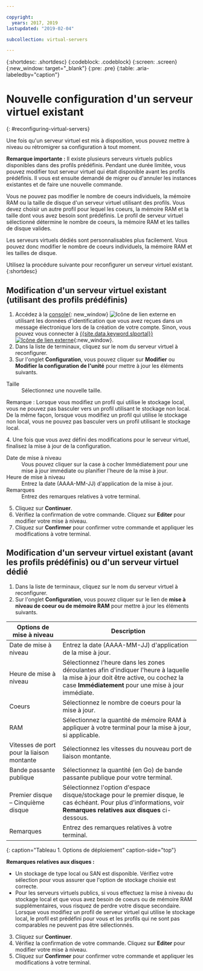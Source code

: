 ```yaml
---

copyright:
  years: 2017, 2019
lastupdated: "2019-02-04"

subcollection: virtual-servers

---
```


{:shortdesc: .shortdesc}
{:codeblock: .codeblock}
{:screen: .screen}
{:new_window: target="_blank"}
{:pre: .pre}
{:table: .aria-labeledby="caption"}


# Nouvelle configuration d'un serveur virtuel existant
{: #reconfiguring-virtual-servers}

Une fois qu'un serveur virtuel est mis à disposition, vous pouvez mettre à niveau ou rétromigrer sa configuration à tout moment.  

**Remarque importante :** Il existe plusieurs serveurs virtuels publics disponibles dans des profils prédéfinis. Pendant une durée limitée, vous pouvez modifier tout serveur virtuel qui était disponible avant les profils prédéfinis. Il vous est ensuite demandé de migrer ou d'annuler les instances existantes et de faire une nouvelle commande.

Vous ne pouvez pas modifier le nombre de coeurs individuels, la mémoire RAM ou la taille de disque d'un serveur virtuel utilisant des profils. Vous devez choisir un autre profil pour lequel les coeurs, la mémoire RAM et la taille dont vous avez besoin sont prédéfinis. Le profil de serveur virtuel sélectionné détermine le nombre de coeurs, la mémoire RAM et les tailles de disque valides.  

Les serveurs virtuels dédiés sont personnalisables plus facilement. Vous pouvez donc modifier le nombre de coeurs individuels, la mémoire RAM et les tailles de disque.

Utilisez la procédure suivante pour reconfigurer un serveur virtuel existant.
{:shortdesc}

## Modification d'un serveur virtuel existant (utilisant des profils prédéfinis)
1. Accédez à la [console](https://cloud.ibm.com/classic?){: new_window} ![Icône de lien externe](../icons/launch-glyph.svg "Icône de lien externe") en utilisant les données d'identification que vous avez reçues dans un message électronique lors de la création de votre compte. Sinon, vous pouvez vous connecter à [{{site.data.keyword.slportal}} ![Icône de lien externe](../../icons/launch-glyph.svg "Icône de lien externe")](https://control.softlayer.com/){:new_window}. 
2. Dans la liste de terminaux, cliquez sur le nom du serveur virtuel à reconfigurer.
3. Sur l'onglet **Configuration**, vous pouvez cliquer sur **Modifier** ou **Modifier la configuration de l'unité** pour mettre à jour les éléments suivants.
  <dl>
  <dt>Taille</dt>
  <dd>Sélectionnez une nouvelle taille.</dd>
  <p><note>Remarque : Lorsque vous modifiez un profil qui utilise le stockage local, vous ne pouvez pas basculer vers un profil utilisant le stockage non local. De la même façon, lorsque vous modifiez un profil qui utilise le stockage non local, vous ne pouvez pas basculer vers un profil utilisant le stockage local.
  </note></p>
  </dl>
4. Une fois que vous avez défini des modifications pour le serveur virtuel, finalisez la mise à jour de la configuration.
  <dl>

  <dt>Date de mise à niveau</dt>
  <dd>Vous pouvez cliquer sur la case à cocher Immédiatement pour une mise à jour immédiate ou planifier l'heure de la mise à jour.</dd>

  <dt>Heure de mise à niveau</dt>
  <dd>Entrez la date (AAAA-MM-JJ) d'application de la mise à jour.</dd>

  <dt>Remarques</dt>
  <dd>Entrez des remarques relatives à votre terminal. </dd>
  </dl>

5. Cliquez sur **Continuer**.
6. Vérifiez la confirmation de votre commande.  Cliquez sur **Editer** pour modifier votre mise à niveau.
7. Cliquez sur **Confirmer** pour confirmer votre commande et appliquer les modifications à votre terminal.

## Modification d'un serveur virtuel existant (avant les profils prédéfinis) ou d'un serveur virtuel dédié
1. Dans la liste de terminaux, cliquez sur le nom du serveur virtuel à reconfigurer.
2. Sur l'onglet **Configuration**, vous pouvez cliquer sur le lien de **mise à niveau de coeur ou de mémoire RAM** pour mettre à jour les éléments suivants.

|   Options de mise à niveau       |  Description                                                                                                |
| ----------------------- | ----------------------------------------------------------------------------------------------------------- |
| Date de mise à niveau            | Entrez la date (AAAA-MM-JJ) d'application de la mise à jour.                                                |
| Heure de mise à niveau            | Sélectionnez l'heure dans les zones déroulantes afin d'indiquer l'heure à laquelle la mise à jour doit être active, ou cochez la case **Immédiatement** pour une mise à jour immédiate.                                                                                        |
| Coeurs                   | Sélectionnez le nombre de coeurs pour la mise à jour. |
| RAM                     | Sélectionnez la quantité de mémoire RAM à appliquer à votre terminal pour la mise à jour, si applicable.   |
| Vitesses de port pour la liaison montante     | Sélectionnez les vitesses du nouveau port de liaison montante. |
| Bande passante publique        | Sélectionnez la quantité (en Go) de bande passante publique pour votre terminal.   |
| Premier disque – Cinquième disque | Sélectionnez l'option d'espace disque/stockage pour le premier disque, le cas échéant. Pour plus d'informations, voir **Remarques relatives aux disques** ci-dessous.                                                                                                                               |
| Remarques                   | Entrez des remarques relatives à votre terminal.                                                                 |
{: caption="Tableau 1. Options de déploiement" caption-side="top"}   

  **Remarques relatives aux disques :**
  * Un stockage de type local ou SAN est disponible.  Vérifiez votre sélection pour vous assurer que l'option de stockage choisie est correcte.
  * Pour les serveurs virtuels publics, si vous effectuez la mise à niveau du stockage local et que vous avez besoin de coeurs ou de mémoire RAM supplémentaires, vous risquez de perdre votre disque secondaire. Lorsque vous modifiez un profil de serveur virtuel qui utilise le stockage local, le profil est prédéfini pour vous et les profils qui ne sont pas comparables ne peuvent pas être sélectionnés.
3. Cliquez sur **Continuer**.
4. Vérifiez la confirmation de votre commande.  Cliquez sur **Editer** pour modifier votre mise à niveau.
5. Cliquez sur **Confirmer** pour confirmer votre commande et appliquer les modifications à votre terminal.
